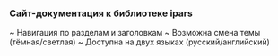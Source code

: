 ### Сайт-документация к библиотеке ipars

~ Навигация по разделам и заголовкам
~ Возможна смена темы (тёмная/светлая)
~ Доступна на двух языках (русский/английский)